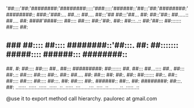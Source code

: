 '##::::'##:'########:'########:::::'###:::::'######::'##:::'##:'########:'########::
 ###::'###:... ##..:: ##.... ##:::'## ##:::'##... ##: ##::'##:: ##.....:: ##.... ##:
 ####'####:::: ##:::: ##:::: ##::'##:. ##:: ##:::..:: ##:'##::: ##::::::: ##:::: ##:
 ## ### ##:::: ##:::: ########::'##:::. ##: ##::::::: #####:::: ######::: ########::
 ##. #: ##:::: ##:::: ##.. ##::: #########: ##::::::: ##. ##::: ##...:::: ##.. ##:::
 ##:.:: ##:::: ##:::: ##::. ##:: ##.... ##: ##::: ##: ##:. ##:: ##::::::: ##::. ##::
 ##:::: ##:::: ##:::: ##:::. ##: ##:::: ##:. ######:: ##::. ##: ########: ##:::. ##:
..:::::..:::::..:::::..:::::..::..:::::..:::......:::..::::..::........::..:::::..::

@use it to export method call hierarchy.
paulorec at gmail.com
